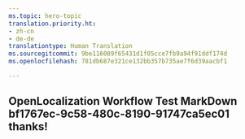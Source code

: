 ```yaml
---
ms.topic: hero-topic
translation.priority.ht:
- zh-cn
- de-de
translationtype: Human Translation
ms.sourcegitcommit: 9be116089f65431d1f05cce7fb9a94f91ddf174d
ms.openlocfilehash: 781db687e321ce132bb357b735ae7f6d39aacbf1

---
```

## OpenLocalization Workflow Test MarkDown bf1767ec-9c58-480c-8190-91747ca5ec01 thanks!



<!--HONumber=Jul16_HO3-->


